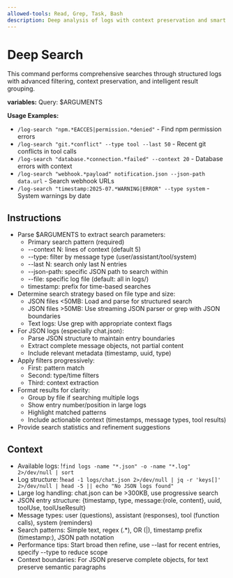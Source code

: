 ```yaml
---
allowed-tools: Read, Grep, Task, Bash
description: Deep analysis of logs with context preservation and smart filtering
---
```


# Deep Search

This command performs comprehensive searches through structured logs with advanced filtering, context preservation, and intelligent result grouping.

**variables:**
Query: $ARGUMENTS

**Usage Examples:**
- `/log-search "npm.*EACCES|permission.*denied"` - Find npm permission errors
- `/log-search "git.*conflict" --type tool --last 50` - Recent git conflicts in tool calls
- `/log-search "database.*connection.*failed" --context 20` - Database errors with context
- `/log-search "webhook.*payload" notification.json --json-path data.url` - Search webhook URLs
- `/log-search "timestamp:2025-07.*WARNING|ERROR" --type system` - System warnings by date

## Instructions
- Parse $ARGUMENTS to extract search parameters:
  - Primary search pattern (required)
  - --context N: lines of context (default 5)
  - --type: filter by message type (user/assistant/tool/system)
  - --last N: search only last N entries
  - --json-path: specific JSON path to search within
  - --file: specific log file (default: all in logs/)
  - timestamp: prefix for time-based searches
- Determine search strategy based on file type and size:
  - JSON files <50MB: Load and parse for structured search
  - JSON files >50MB: Use streaming JSON parser or grep with JSON boundaries
  - Text logs: Use grep with appropriate context flags
- For JSON logs (especially chat.json):
  - Parse JSON structure to maintain entry boundaries
  - Extract complete message objects, not partial content
  - Include relevant metadata (timestamp, uuid, type)
- Apply filters progressively:
  - First: pattern match
  - Second: type/time filters
  - Third: context extraction
- Format results for clarity:
  - Group by file if searching multiple logs
  - Show entry number/position in large logs
  - Highlight matched patterns
  - Include actionable context (timestamps, message types, tool results)
- Provide search statistics and refinement suggestions

## Context
- Available logs: !`find logs -name "*.json" -o -name "*.log" 2>/dev/null | sort`
- Log structure: !`head -1 logs/chat.json 2>/dev/null | jq -r 'keys[]' 2>/dev/null | head -5 || echo "No JSON logs found"`
- Large log handling: chat.json can be >300KB, use progressive search
- JSON entry structure: {timestamp, type, message:{role, content}, uuid, toolUse, toolUseResult}
- Message types: user (questions), assistant (responses), tool (function calls), system (reminders)
- Search patterns: Simple text, regex (.*), OR (|), timestamp prefix (timestamp:), JSON path notation
- Performance tips: Start broad then refine, use --last for recent entries, specify --type to reduce scope
- Context boundaries: For JSON preserve complete objects, for text preserve semantic paragraphs